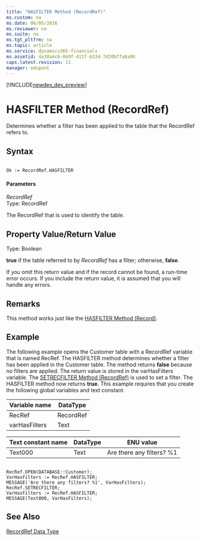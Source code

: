 ```yaml
---
title: "HASFILTER Method (RecordRef)"
ms.custom: na
ms.date: 06/05/2016
ms.reviewer: na
ms.suite: na
ms.tgt_pltfrm: na
ms.topic: article
ms.service: dynamics365-financials
ms.assetid: 4a38a4c6-069f-411f-b334-7d20bffa8a96
caps.latest.revision: 11
manager: edupont
---
```


[!INCLUDE[newdev_dev_preview](../includes/newdev_dev_preview.md)]

# HASFILTER Method (RecordRef)
Determines whether a filter has been applied to the table that the RecordRef refers to.  
  
## Syntax  
  
```  
  
Ok := RecordRef.HASFILTER  
```  
  
#### Parameters  
 *RecordRef*  
 Type: RecordRef  
  
 The RecordRef that is used to identify the table.  
  
## Property Value/Return Value  
 Type: Boolean  
  
 **true** if the table referred to by *RecordRef* has a filter; otherwise, **false**.  
  
 If you omit this return value and if the record cannot be found, a run-time error occurs. If you include the return value, it is assumed that you will handle any errors.  
  
## Remarks  
 This method works just like the [HASFILTER Method \(Record\)](devenv-HASFILTER-Method-Record.md).  
  
## Example  
 The following example opens the Customer table with a RecordRef variable that is named RecRef. The HASFILTER method determines whether a filter has been applied in the Customer table. The method returns **false** because no filters are applied. The return value is stored in the varHasFilters variable. The [SETRECFILTER Method \(RecordRef\)](devenv-SETRECFILTER-Method-RecordRef.md) is used to set a filter. The HASFILTER method now returns **true**. This example requires that you create the following global variables and text constant.  
  
|Variable name|DataType|  
|-------------------|--------------|  
|RecRef|RecordRef|  
|varHasFilters|Text|  
  
|Text constant name|DataType|ENU value|  
|------------------------|--------------|---------------|  
|Text000|Text|Are there any filters? %1|  
  
```  
  
RecRef.OPEN(DATABASE::Customer);  
VarHasFilters := RecRef.HASFILTER;  
MESSAGE('Are there any filters? %1', VarHasFilters);  
RecRef.SETRECFILTER;  
VarHasFilters := RecRef.HASFILTER;  
MESSAGE(Text000, VarHasFilters);  
```  
  
## See Also  
 [RecordRef Data Type](../datatypes/devenv-RecordRef-Data-Type.md)